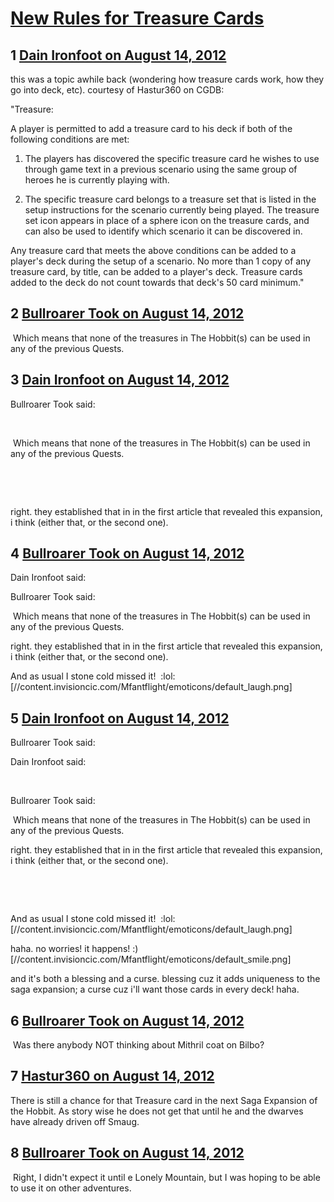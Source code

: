 # [New Rules for Treasure Cards](https://community.fantasyflightgames.com/topic/69132-new-rules-for-treasure-cards/)

## 1 [Dain Ironfoot on August 14, 2012](https://community.fantasyflightgames.com/topic/69132-new-rules-for-treasure-cards/?do=findComment&comment=673877)

this was a topic awhile back (wondering how treasure cards work, how they go into deck, etc). courtesy of Hastur360 on CGDB:

"Treasure:

A player is permitted to add a treasure card to his deck if both of the following conditions are met:

1. The players has discovered the specific treasure card he wishes to use through game text in a previous scenario using the same group of heroes he is currently playing with.

2. The specific treasure card belongs to a treasure set that is listed in the setup instructions for the scenario currently being played. The treasure set icon appears in place of a sphere icon on the treasure cards, and can also be used to identify which scenario it can be discovered in.

Any treasure card that meets the above conditions can be added to a player's deck during the setup of a scenario. No more than 1 copy of any treasure card, by title, can be added to a player's deck. Treasure cards added to the deck do not count towards that deck's 50 card minimum."

## 2 [Bullroarer Took on August 14, 2012](https://community.fantasyflightgames.com/topic/69132-new-rules-for-treasure-cards/?do=findComment&comment=673881)

 Which means that none of the treasures in The Hobbit(s) can be used in any of the previous Quests.

## 3 [Dain Ironfoot on August 14, 2012](https://community.fantasyflightgames.com/topic/69132-new-rules-for-treasure-cards/?do=findComment&comment=673898)

Bullroarer Took said:

 

 Which means that none of the treasures in The Hobbit(s) can be used in any of the previous Quests.

 

 

right. they established that in in the first article that revealed this expansion, i think (either that, or the second one).

## 4 [Bullroarer Took on August 14, 2012](https://community.fantasyflightgames.com/topic/69132-new-rules-for-treasure-cards/?do=findComment&comment=673926)

Dain Ironfoot said:

Bullroarer Took said:

 Which means that none of the treasures in The Hobbit(s) can be used in any of the previous Quests. 

right. they established that in in the first article that revealed this expansion, i think (either that, or the second one).



And as usual I stone cold missed it!  :lol: [//content.invisioncic.com/Mfantflight/emoticons/default_laugh.png]

## 5 [Dain Ironfoot on August 14, 2012](https://community.fantasyflightgames.com/topic/69132-new-rules-for-treasure-cards/?do=findComment&comment=673928)

Bullroarer Took said:

Dain Ironfoot said:

 

Bullroarer Took said:

 Which means that none of the treasures in The Hobbit(s) can be used in any of the previous Quests. 

right. they established that in in the first article that revealed this expansion, i think (either that, or the second one).

 

 

And as usual I stone cold missed it!  :lol: [//content.invisioncic.com/Mfantflight/emoticons/default_laugh.png]



haha. no worries! it happens! :) [//content.invisioncic.com/Mfantflight/emoticons/default_smile.png]

and it's both a blessing and a curse. blessing cuz it adds uniqueness to the saga expansion; a curse cuz i'll want those cards in every deck! haha.

## 6 [Bullroarer Took on August 14, 2012](https://community.fantasyflightgames.com/topic/69132-new-rules-for-treasure-cards/?do=findComment&comment=673945)

 Was there anybody NOT thinking about Mithril coat on Bilbo?

## 7 [Hastur360 on August 14, 2012](https://community.fantasyflightgames.com/topic/69132-new-rules-for-treasure-cards/?do=findComment&comment=673948)

There is still a chance for that Treasure card in the next Saga Expansion of the Hobbit. As story wise he does not get that until he and the dwarves have already driven off Smaug.

## 8 [Bullroarer Took on August 14, 2012](https://community.fantasyflightgames.com/topic/69132-new-rules-for-treasure-cards/?do=findComment&comment=673953)

 Right, I didn't expect it until e Lonely Mountain, but I was hoping to be able to use it on other adventures.


